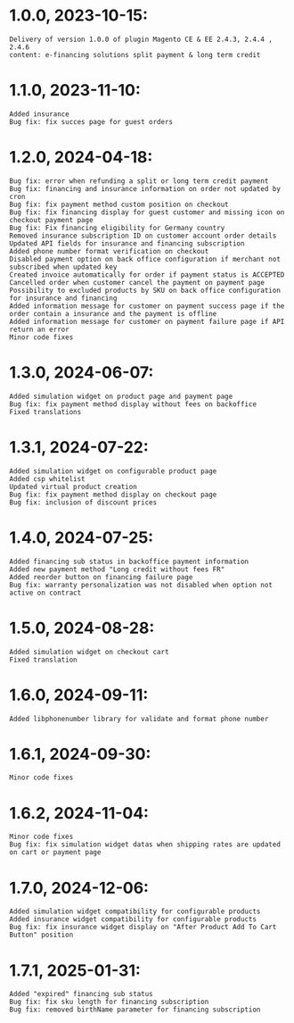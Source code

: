 1.0.0, 2023-10-15:
=============

    Delivery of version 1.0.0 of plugin Magento CE & EE 2.4.3, 2.4.4 , 2.4.6
    content: e-financing solutions split payment & long term credit

1.1.0, 2023-11-10:
=============

    Added insurance
    Bug fix: fix succes page for guest orders
    
1.2.0, 2024-04-18:
=============

    Bug fix: error when refunding a split or long term credit payment
    Bug fix: financing and insurance information on order not updated by cron
    Bug fix: fix payment method custom position on checkout
    Bug fix: fix financing display for guest customer and missing icon on checkout payment page
    Bug fix: Fix financing eligibility for Germany country
    Removed insurance subscription ID on customer account order details
    Updated API fields for insurance and financing subscription
    Added phone number format verification on checkout
    Disabled payment option on back office configuration if merchant not subscribed when updated key
    Created invoice automatically for order if payment status is ACCEPTED
    Cancelled order when customer cancel the payment on payment page
    Possibility to excluded products by SKU on back office configuration for insurance and financing
    Added information message for customer on payment success page if the order contain a insurance and the payment is offline 
    Added information message for customer on payment failure page if API return an error 
    Minor code fixes

1.3.0, 2024-06-07:
=============
    
    Added simulation widget on product page and payment page
    Bug fix: fix payment method display without fees on backoffice
    Fixed translations
    
1.3.1, 2024-07-22:
=============
    
    Added simulation widget on configurable product page
    Added csp whitelist
    Updated virtual product creation
    Bug fix: fix payment method display on checkout page
    Bug fix: inclusion of discount prices
    
1.4.0, 2024-07-25:
=============
    
    Added financing sub status in backoffice payment information
    Added new payment method "Long credit without fees FR"
    Added reorder button on financing failure page
    Bug fix: warranty personalization was not disabled when option not active on contract

1.5.0, 2024-08-28:
=============
    
    Added simulation widget on checkout cart
    Fixed translation

1.6.0, 2024-09-11:
=============
    
    Added libphonenumber library for validate and format phone number
    
1.6.1, 2024-09-30:
=============
    
    Minor code fixes
    
1.6.2, 2024-11-04:
=============
    
    Minor code fixes
    Bug fix: fix simulation widget datas when shipping rates are updated on cart or payment page
    
1.7.0, 2024-12-06:
=============
    
    Added simulation widget compatibility for configurable products
    Added insurance widget compatibility for configurable products
    Bug fix: fix insurance widget display on "After Product Add To Cart Button" position
    
1.7.1, 2025-01-31:
=============
    
    Added "expired" financing sub status
    Bug fix: fix sku length for financing subscription
    Bug fix: removed birthName parameter for financing subscription
    
